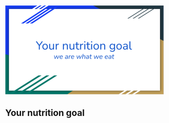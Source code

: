 ![portada](https://github.com/Albertoplm/Your_nutrition_goal/blob/master/images/portada.PNG)

# Your nutrition goal

